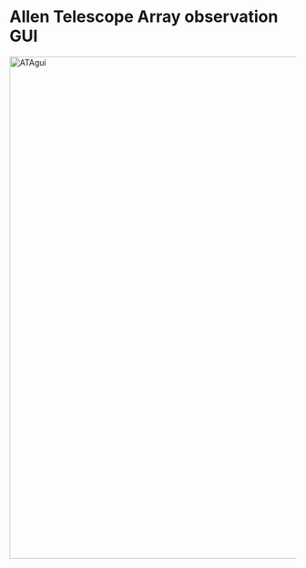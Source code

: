 # Allen Telescope Array observation GUI

<img width="1535" height="881" alt="ATAgui" src="https://github.com/user-attachments/assets/14714e5a-dde7-4916-83a0-8f71300afef9" />
